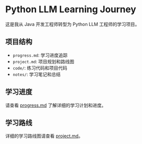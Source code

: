 # Python LLM Learning Journey

这是我从 Java 开发工程师转型为 Python LLM 工程师的学习项目。

## 项目结构

- `progress.md`: 学习进度追踪
- `project.md`: 项目规划和路线图
- `code/`: 练习代码和项目代码
- `notes/`: 学习笔记和总结

## 学习进度

请查看 [progress.md](progress.md) 了解详细的学习计划和进度。

## 学习路线

详细的学习路线图请查看 [project.md](project.md)。
